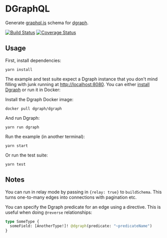 # DGraphQL

Generate [graphql.js](https://github.com/graphql/graphql-js) schema for [dgraph](https://github.com/dgraph-io/dgraph).

[![Build Status](https://travis-ci.org/dpeek/dgraphql.svg?branch=master)](https://travis-ci.org/dpeek/dgraphql?branch=master)
[![Coverage Status](https://coveralls.io/repos/dpeek/dgraphql/badge.svg?branch=master)](https://coveralls.io/r/dpeek/dgraphql?branch=master)

## Usage

First, install dependencies:

`yarn install`

The example and test suite expect a Dgraph instance that you don't mind filling
with junk running at <http://localhost:8080>. You can either [install  Dgraph](https://docs.dgraph.io/v0.7.7/get-started#system-installation) or
run it in Docker:

Install the Dgraph Docker image:

`docker pull dgraph/dgraph`

And run Dgraph:

`yarn run dgraph`

Run the example (in another terminal):

`yarn start`

Or run the test suite:

`yarn test`

## Notes

You can run in relay mode by passing in `{relay: true}` to `buildSchema`. This
turns one-to-many edges into connections with pagination etc.

You can specify the Dgraph predicate for an edge using a directive. This is
useful when doing `@reverse` relationships:

```graphql
type SomeType {
  someField: [AnotherType!]! @dgraph(predicate: "~predicateName")
}
```
